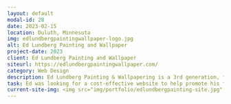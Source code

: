 ```yaml
---
layout: default
modal-id: 28
date: 2023-02-15
location: Duluth, Minnesota
img: edlundbergpaintingwallpaper-logo.jpg
alt: Ed Lundberg Painting and Wallpaper
project-date: 2023
client: Ed Lundberg Painting and Wallpaper
siteurl: https://edlundbergpaintingwallpaper.com/
category: Web Design
description: Ed Lundberg Painting & Wallpapering is a 3rd generation, family-owned, painting and wallpapering business with over 45 years of experience.
task: Ed was looking for a cost-effective website to help promote his family run painting and wallpapering business. Ed now has an online presence to market his business to a broader audience.
current-site-img: <img src="img/portfolio/edlundbergpainting-site.jpg" class="img-responsive" alt="Ed Lundberg Painting and Wallpaper Website">
---
```

